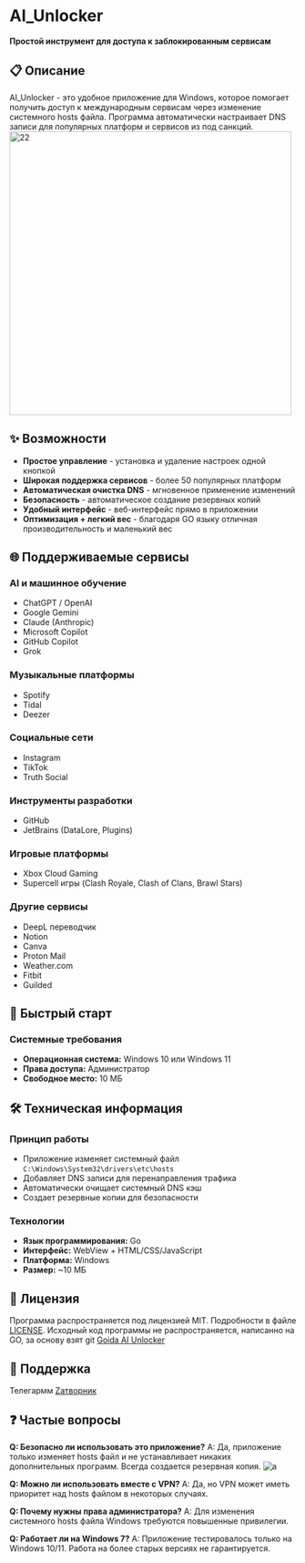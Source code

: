 
# AI_Unlocker

**Простой инструмент для доступа к заблокированным сервисам**

## 📋 Описание

AI_Unlocker - это удобное приложение для Windows, которое помогает получить доступ к международным сервисам через изменение системного hosts файла. Программа автоматически настраивает DNS записи для популярных платформ и сервисов из под санкций.
<img width="495" height="498" alt="22" src="https://github.com/user-attachments/assets/8c8e874a-667e-45c3-9f57-81590b334c04" />

## ✨ Возможности

- **Простое управление** - установка и удаление настроек одной кнопкой
- **Широкая поддержка сервисов** - более 50 популярных платформ
- **Автоматическая очистка DNS** - мгновенное применение изменений
- **Безопасность** - автоматическое создание резервных копий
- **Удобный интерфейс** - веб-интерфейс прямо в приложении
- **Оптимизация + легкий вес** - благодаря GO языку отличная производительность и маленький вес 


## 🌐 Поддерживаемые сервисы

### AI и машинное обучение

- ChatGPT / OpenAI
- Google Gemini
- Claude (Anthropic)
- Microsoft Copilot
- GitHub Copilot
- Grok


### Музыкальные платформы

- Spotify
- Tidal
- Deezer


### Социальные сети

- Instagram
- TikTok
- Truth Social


### Инструменты разработки

- GitHub
- JetBrains (DataLore, Plugins)


### Игровые платформы

- Xbox Cloud Gaming
- Supercell игры (Clash Royale, Clash of Clans, Brawl Stars)


### Другие сервисы

- DeepL переводчик
- Notion
- Canva
- Proton Mail
- Weather.com
- Fitbit
- Guilded


## 🚀 Быстрый старт

### Системные требования

- **Операционная система:** Windows 10 или Windows 11
- **Права доступа:** Администратор
- **Свободное место:** 10 МБ

## 🛠 Техническая информация

### Принцип работы

- Приложение изменяет системный файл `C:\Windows\System32\drivers\etc\hosts`
- Добавляет DNS записи для перенаправления трафика
- Автоматически очищает системный DNS кэш
- Создает резервные копии для безопасности


### Технологии

- **Язык программирования:** Go
- **Интерфейс:** WebView + HTML/CSS/JavaScript
- **Платформа:** Windows
- **Размер:** ~10 МБ


## 📝 Лицензия

Программа распространяется под лицензией MIT. Подробности в файле [LICENSE](LICENSE). Исходный код программы не распространяется, написанно на GO, за основу взят git [Goida AI Unlocker](https://github.com/AvenCores/Goida-AI-Unlocker)
## 🤝 Поддержка
Телегармм [Zатворник](https://t.me/rimuru_ru_miku_love_nasus_mainer)

## ❓ Частые вопросы

**Q: Безопасно ли использовать это приложение?**
A: Да, приложение только изменяет hosts файл и не устанавливает никаких дополнительных программ. Всегда создается резервная копия.
![а](https://github.com/user-attachments/assets/36963ed7-26aa-466f-a25b-34f644aaa920)

**Q: Можно ли использовать вместе с VPN?**
A: Да, но VPN может иметь приоритет над hosts файлом в некоторых случаях.

**Q: Почему нужны права администратора?**
A: Для изменения системного hosts файла Windows требуются повышенные привилегии.

**Q: Работает ли на Windows 7?**
A: Приложение тестировалось только на Windows 10/11. Работа на более старых версиях не гарантируется.
